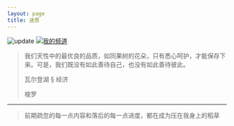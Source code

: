 ```yaml
---
layout: page
title: 迷思
---
```


![update][updatedate] [![我的频道][telegram]](https://t.me/astralmu)

> 我们天性中的最优良的品质，如同果树的花朵，只有悉心呵护，才能保存下来。可是，我们既没有如此善待自己，也没有如此善待彼此。
>
> 瓦尔登湖 § 经济
>
> 梭罗

----

> 前期疏忽的每一点内容和落后的每一点进度，都在成为压在我身上的稻草

[updatedate]:https://img.shields.io/badge/%20%E5%8F%AA%E8%A6%81%E4%B8%80%E4%B8%AA%E4%BA%BA%E5%9C%A8%E6%80%9D%E8%80%83%EF%BC%8C%E4%BB%96%E5%B0%B1%E6%98%AF%E8%87%AA%E7%94%B1%E7%9A%84%E3%80%82-2022--04--17-78888d?logo=rss
[telegram]:https://img.shields.io/badge/%E6%9D%82%E6%83%B3%E8%BF%B7%E6%80%9D-Channel-blue?logo=telegram



